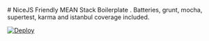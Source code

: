 # NiceJS
Friendly MEAN Stack Boilerplate . Batteries, grunt, mocha, supertest, karma and istanbul coverage included. 

[![Deploy](https://www.herokucdn.com/deploy/button.png)](https://heroku.com/deploy)
